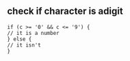 ## check if character is adigit
```
if (c >= '0' && c <= '9') {
// it is a number
} else {
// it isn't
}

```